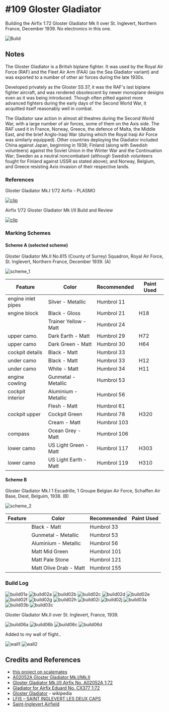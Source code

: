 # #109 Gloster Gladiator

Building the Airfix 1:72 Gloster Gladiator Mk II over St. Inglevert, Northern France, December 1939.
No electronics in this one.

![Build](./assets/Gladiator_build.jpg?raw=true)

## Notes

The Gloster Gladiator is a British biplane fighter. It was used by the Royal Air Force (RAF) and the Fleet Air Arm (FAA) (as the Sea Gladiator variant) and was exported to a number of other air forces during the late 1930s.

Developed privately as the Gloster SS.37, it was the RAF's last biplane fighter aircraft, and was rendered obsolescent by newer monoplane designs even as it was being introduced. Though often pitted against more advanced fighters during the early days of the Second World War, it acquitted itself reasonably well in combat.

The Gladiator saw action in almost all theatres during the Second World War, with a large number of air forces, some of them on the Axis side. The RAF used it in France, Norway, Greece, the defence of Malta, the Middle East, and the brief Anglo-Iraqi War (during which the Royal Iraqi Air Force was similarly equipped). Other countries deploying the Gladiator included China against Japan, beginning in 1938; Finland (along with Swedish volunteers) against the Soviet Union in the Winter War and the Continuation War; Sweden as a neutral noncombatant (although Swedish volunteers fought for Finland against USSR as stated above); and Norway, Belgium, and Greece resisting Axis invasion of their respective lands.

### References

Gloster Gladiator Mk.I 1/72 Airfix - PLASMO

[![clip](https://img.youtube.com/vi/xeGEd3LXDgo/0.jpg)](https://www.youtube.com/watch?v=xeGEd3LXDgo)

Airfix 1/72 Gloster Gladiator Mk I/II Build and Review

[![clip](https://img.youtube.com/vi/maL7FmJgWTA/0.jpg)](https://www.youtube.com/watch?v=maL7FmJgWTA)

### Marking Schemes

#### Scheme A (selected scheme)

Gloster Gladiator Mk.II No.615 (County of Surrey) Squadron, Royal Air Force, St. Inglevert, Northern France, December 1939. (A)

![scheme_1](./assets/scheme_1.jpg)

| Feature               | Color                  | Recommended | Paint Used |
|-----------------------|------------------------|-------------|------------|
| engine inlet pipes    | Silver - Metallic      | Humbrol 11  | |
| engine block          | Black - Gloss          | Humbrol 21  | H18 |
|                       | Trainer Yellow - Matt  | Humbrol 24  | |
| upper camo.           | Dark Earth - Matt      | Humbrol 29  | H72 |
| upper camo            | Dark Green - Matt      | Humbrol 30  | H64 |
| cockpit details       | Black - Matt           | Humbrol 33  | |
| under camo            | Black - Matt           | Humbrol 33  | H12 |
| under camo            | White - Matt           | Humbrol 34  | H11 |
| engine cowling        | Gunmetal - Metallic    | Humbrol 53  | |
| cockpit interior      | Aluminium - Metallic   | Humbrol 56  | |
|                       | Flesh - Matt           | Humbrol 61  | |
| cockpit upper         | Cockpit Green          | Humbrol 78  | H320 |
|                       | Cream - Matt           | Humbrol 103 | |
| compass               | Ocean Grey - Matt      | Humbrol 106 | |
| lower camo            | US Light Green - Matt  | Humbrol 117 | H303 |
| lower camo            | US Light Earth - Matt  | Humbrol 119 | H310 |

#### Scheme B

Gloster Gladiator Mk.I 1 Escadrille, 1 Groupe Belgian Air Force, Schaffen Air Base, Diest, Belguim, 1938. (B)

![scheme_2](./assets/scheme_2.jpg)

| Feature               | Color                  | Recommended | Paint Used |
|-----------------------|------------------------|-------------|------------|
|                       | Black - Matt           | Humbrol 33  | |
|                       | Gunmetal - Metallic    | Humbrol 53  | |
|                       | Aluminium - Metallic   | Humbrol 56  | |
|                       | Matt Mid Green         | Humbrol 101 | |
|                       | Matt Pale Stone        | Humbrol 121 | |
|                       | Matt Olive Drab - Matt | Humbrol 155 | |

### Build Log

![build01a](./assets/build01a.jpg?raw=true)
![build02a](./assets/build02a.jpg?raw=true)
![build02b](./assets/build02b.jpg?raw=true)
![build02c](./assets/build02c.jpg?raw=true)
![build02d](./assets/build02d.jpg?raw=true)
![build02e](./assets/build02e.jpg?raw=true)
![build02f](./assets/build02f.jpg?raw=true)
![build02g](./assets/build02g.jpg?raw=true)
![build02h](./assets/build02h.jpg?raw=true)
![build02i](./assets/build02i.jpg?raw=true)
![build02j](./assets/build02j.jpg?raw=true)
![build03a](./assets/build03a.jpg?raw=true)
![build03b](./assets/build03b.jpg?raw=true)
![build03c](./assets/build03c.jpg?raw=true)

Gloster Gladiator Mk.II over St. Inglevert, France, 1939.

![build06a](./assets/build06a.jpg?raw=true)
![build06b](./assets/build06b.jpg?raw=true)
![build06c](./assets/build06c.jpg?raw=true)
![build06d](./assets/build06d.jpg?raw=true)

Added to my wall of flight..

![wall1](./assets/wall1.jpg?raw=true)
![wall2](./assets/wall2.jpg?raw=true)

## Credits and References

* [this project on scalemates](https://www.scalemates.com/profiles/mate.php?id=74137&p=projects&project=135764)
* [A02052A Gloster Gladiator Mk.I/Mk.II](https://uk.airfix.com/products/gloster-gladiator-mkimkii-a02052a)
* [Gloster Gladiator Mk.I/II Airfix No. A02052A 1:72](https://www.scalemates.com/kits/airfix-a02052a-gloster-gladiator-mki-ii--1189956)
* [Gladiator for Airfix Eduard No. CX377 1:72](https://www.scalemates.com/kits/eduard-cx377-gladiator--233515)
* [Gloster Gladiator](https://en.wikipedia.org/wiki/Gloster_Gladiator) - wikipedia
* [LFIS – SAINT INGLEVERT LES DEUX CAPS](https://vfr-pilote.fr/aerodrome/lfis/)
* [Saint-Inglevert Airfield](https://maps.app.goo.gl/7Z7XQM4Q8Agubeet9)
